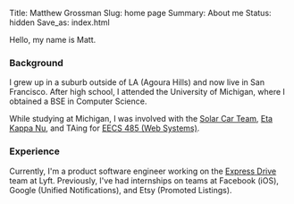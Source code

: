 Title: Matthew Grossman
Slug: home page
Summary: About me
Status: hidden
Save_as: index.html

Hello, my name is Matt.

### Background
I grew up in a suburb outside of LA (Agoura Hills) and now live in San Francisco. After high school, I attended the University of Michigan, where I obtained a BSE in Computer Science.

While studying at Michigan, I was involved with the [Solar Car Team](https://www.solarcar.engin.umich.edu), [Eta Kappa Nu](https://hkn.eecs.umich.edu), and TAing for [EECS 485 (Web Systems)](https://eecs485staff.github.io/eecs485.org).

### Experience
Currently, I'm a product software engineer working on the [Express Drive](https://www.lyft.com/expressdrive) team at Lyft. Previously, I've had internships on teams at Facebook (iOS), Google (Unified Notifications), and Etsy (Promoted Listings).
